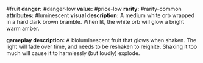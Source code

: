 #fruit
**danger:** #danger-low
**value:** #price-low
**rarity:** #rarity-common
**attributes:** #luminescent
**visual description:** A medium white orb wrapped in a hard dark brown bramble. When lit, the white orb will glow a bright warm amber. 

**gameplay description:** A bioluminescent fruit that glows when shaken. The light will fade over time, and needs to be reshaken to reignite. Shaking it too much will cause it to harmlessly (but loudly) explode.
